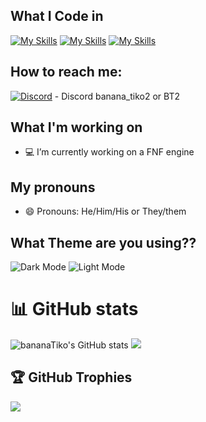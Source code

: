 ## What I Code in
[![My Skills](https://skillicons.dev/icons?i=haxe&theme=dark)](Haxe.org)
[![My Skills](https://skillicons.dev/icons?i=haxeflixel&theme=dark)](https://haxeflixel.com/)
[![My Skills](https://skillicons.dev/icons?i=lua&theme=dark)](https://www.lua.org/) 
## How to reach me:
[![Discord](https://skillicons.dev/icons?i=discord&theme=dark)](https://discordapp.com/users/990121240062730250) - Discord banana_tiko2 or BT2
## What I'm working on   
- 💻 I’m currently working on a FNF engine
## My pronouns
- 😄 Pronouns: He/Him/His or They/them
## What Theme are you using??
  ![Dark Mode](https://github.com/user-attachments/assets/6a8d94a8-4078-467c-9bd9-0b79998c6c68#gh-dark-mode-only)
  ![Light Mode](https://github.com/user-attachments/assets/8f2fb0ff-da39-45c0-b4f0-816586f9398b#gh-light-mode-only)
# 📊 GitHub stats
![bananaTiko's GitHub stats](https://github-readme-stats.vercel.app/api?username=bananaTiko&show_icons=true&theme=dark)
![](https://github-readme-stats.vercel.app/api/top-langs/?username=bananaTiko&layout=compact&show_icons=true&theme=dark)
## 🏆 GitHub Trophies
![](https://github-profile-trophy.vercel.app/?username=bananaTiko&theme=discord&no-frame=false&no-bg=false&margin-w=4)


